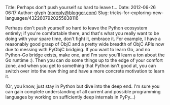 Title: Perhaps don&#39;t push yourself so hard to leave t...
Date: 2012-06-26 06:17
Author: glyph (noreply@blogger.com)
Slug: tricks-for-exploring-new-languages/4322607920255838116

Perhaps don't push yourself so hard to leave the Python ecosystem
entirely; if you're comfortable there, and that's what you really want
to be doing with your spare time, don't fight it, embrace it. For
example, I have a reasonably good grasp of ObjC and a pretty wide
breadth of ObjC APIs now due to messing with PyObjC bridging. If you
want to learn Go, and no Python-Go bridge exists, make one, and I'm sure
you'll learn a ton about the Go runtime :). Then you can do some things
up to the edge of your comfort zone, and when you get to something that
Python isn't good at, you can switch over into the new thing and have a
more concrete motivation to learn it.  
  
(Or, you know, just stay in Python but dive into the deep end. I'm sure
you can gain complete understanding of all current and possible
programming languages by working on sufficiently deep internals in
PyPy...)

